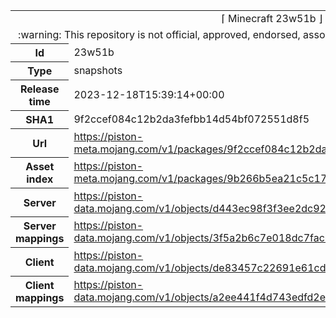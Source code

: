 <html><table>
<tr><td colspan="2" align="center"><img width="0" height="0"><br/>⌈ Minecraft 23w51b ⌋<br/><img width="0" height="0"></td></tr>
<tr><td colspan="2" align="center"><img width="0" height="0"><br/>
:warning: This repository is not official, approved, endorsed, associated or connected with Mojang :warning:
<br/><img width="0" height="0"></td></tr>
<tr><th>Id</th><td>23w51b</td></tr>
<tr><th>Type</th><td>snapshots</td></tr>
<tr><th>Release time</th><td>2023-12-18T15:39:14+00:00</td></tr>
<tr><th>SHA1</th><td>9f2ccef084c12b2da3fefbb14d54bf072551d8f5</td></tr>
<tr><th>Url</th><td><a href="https://piston-meta.mojang.com/v1/packages/9f2ccef084c12b2da3fefbb14d54bf072551d8f5/23w51b.json">https://piston-meta.mojang.com/v1/packages/9f2ccef084c12b2da3fefbb14d54bf072551d8f5/23w51b.json</a></td></tr>
<tr><th>Asset index</th><td><a href="https://piston-meta.mojang.com/v1/packages/9b266b5ea21c5c176ed514ecab8bff576ed3197b/12.json">https://piston-meta.mojang.com/v1/packages/9b266b5ea21c5c176ed514ecab8bff576ed3197b/12.json</a></td></tr>
<tr><th>Server</th><td><a href="https://piston-data.mojang.com/v1/objects/d443ec98f3f3ee2dc92e0788d6d83d74844feb4f/server.jar">https://piston-data.mojang.com/v1/objects/d443ec98f3f3ee2dc92e0788d6d83d74844feb4f/server.jar</a></td></tr>
<tr><th>Server mappings</th><td><a href="https://piston-data.mojang.com/v1/objects/3f5a2b6c7e018dc7fac6cb2b55abee80fc15c35c/server.txt">https://piston-data.mojang.com/v1/objects/3f5a2b6c7e018dc7fac6cb2b55abee80fc15c35c/server.txt</a></td></tr>
<tr><th>Client</th><td><a href="https://piston-data.mojang.com/v1/objects/de83457c22691e61cd800161182eda8395049bf2/client.jar">https://piston-data.mojang.com/v1/objects/de83457c22691e61cd800161182eda8395049bf2/client.jar</a></td></tr>
<tr><th>Client mappings</th><td><a href="https://piston-data.mojang.com/v1/objects/a2ee441f4d743edfd2e2c5ab3bb216992bfd91b2/client.txt">https://piston-data.mojang.com/v1/objects/a2ee441f4d743edfd2e2c5ab3bb216992bfd91b2/client.txt</a></td></tr>
</table></html>